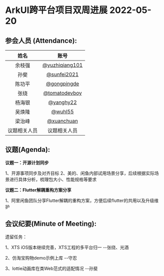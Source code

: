 # ArkUI跨平台项目双周进展 2022-05-20

 ## 参会人员 (Attendance):
| 姓名 | 账号   |
| :----: | :----: |
| 余枝强 | [@yuzhiqiang101](https://gitee.com/yuzhiqiang101) |
| 孙斐 | [@sunfei2021](https://gitee.com/sunfei2021) |
| 陈功平 | [@gongpingde](https://gitee.com/gongpingde) |
| 张绕 | [@tomatodevboy](https://gitee.com/tomatodevboy) |
| 杨海银 | [@yanghy22](https://gitee.com/yanghy22) |
| 吴焕隆 | [@wuhl55](https://gitee.com/wuhl55) |
| 梁治峰 | [@xuanchuan](https://gitee.com/xuanchuan) |
| 议题相关人员 | 议题相关人员 |



 ## 议题(Agenda):

**议题一：开源计划同步**

1、开源事项同步及对齐目标
2、美的、闲鱼内部试用场景分享，后续根据实际场景进行具体分析，梳理包大小、性能规格等要求


**议题二：Flutter解耦重构方案分享**

1、阿里闲鱼团队分享Flutter解耦的重构方案，方便后续flutter的共用以及升级维护


## 会议纪要(Minute of Meeting):


遗留任务：

1、XTS iOS版本继续完善，XTS工程的多平台归一 --张绕、光酒

2、仿淘宝购物demo示例上库 --守忍

3、lottie动画库在类Web范式的适配情况  --孙斐

